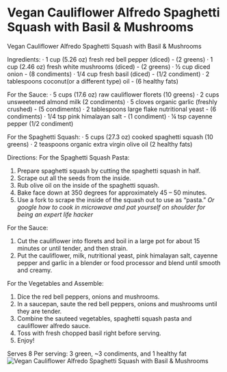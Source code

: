 # Vegan Cauliflower Alfredo Spaghetti Squash with Basil & Mushrooms

Vegan Cauliflower Alfredo Spaghetti Squash with Basil & Mushrooms

Ingredients:
· 1 cup (5.26 oz) fresh red bell pepper (diced) - (2 greens)
· 1 cup (2.46 oz) fresh white mushrooms (diced) - (2 greens)
· ½ cup diced onion - (8 condiments)
· 1/4 cup fresh basil (diced) - (1/2 condiment)
· 2 tablespoons coconut(or a different type) oil - (6 healthy fats)

For the Sauce:
· 5 cups (17.6 oz) raw cauliflower florets (10 greens)
· 2 cups unsweetened almond milk (2 condiments)
· 5 cloves organic garlic (freshly crushed) - (5 condiments)
· 2 tablespoons large flake nutritional yeast - (6 condiments)
· 1/4 tsp pink himalayan salt - (1 condiment)
· ¼ tsp cayenne pepper (1/2 condiment)

For the Spaghetti Squash:
· 5 cups (27.3 oz) cooked spaghetti squash (10 greens)
· 2 teaspoons organic extra virgin olive oil (2 healthy fats)

Directions:
For the Spaghetti Squash Pasta:
1. Prepare spaghetti squash by cutting the spaghetti squash in half.
2. Scrape out all the seeds from the inside.
3. Rub olive oil on the inside of the spaghetti squash.
4. Bake face down at 350 degrees for approximately 45 – 50 minutes.
5. Use a fork to scrape the inside of the squash out to use as “pasta.”
*Or google how to cook in microwave and pat yourself on shoulder for being an expert life hacker* 

For the Sauce:
1. Cut the cauliflower into florets and boil in a large pot for about 15 minutes or until tender, and then strain.
2. Put the cauliflower, milk, nutritional yeast, pink himalayan salt, cayenne pepper and garlic in a blender or food processor and blend until smooth and creamy.

For the Vegetables and Assemble:
1. Dice the red bell peppers, onions and mushrooms.
2. In a saucepan, saute the red bell peppers, onions and mushrooms until they are tender.
3. Combine the sauteed vegetables, spaghetti squash pasta and cauliflower alfredo sauce.
4. Toss with fresh chopped basil right before serving.
5. Enjoy!

Serves 8
Per serving: 3 green, ~3 condiments, and 1 healthy fat
![Vegan Cauliflower Alfredo Spaghetti Squash with Basil & Mushrooms](images/Vegan%20Cauliflower%20Alfredo%20Spaghetti%20Squash%20with%20Basil%20&%20Mushrooms.png)

